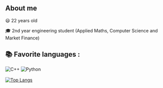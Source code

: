 ## About me
:smiley: 22 years old

🎓 2nd year engineering student (Applied Maths, Computer Science and Market Finance)

## 📚 Favorite languages :
![C++](https://img.shields.io/badge/-C++-2C41CB?style=for-the-badge&logo=C%2B%2B&logoColor=white)
![Python](https://img.shields.io/badge/-Python-E15622?style=for-the-badge&logo=Python&logoColor=white)
<br><br>
[![Top Langs](https://github-readme-stats.vercel.app/api/top-langs/?username=I-Blitz)](https://github.com/anuraghazra/github-readme-stats)
<br><br>
